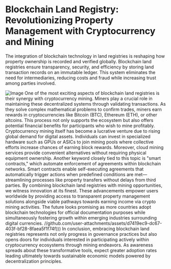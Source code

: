 # Blockchain Land Registry: Revolutionizing Property Management with Cryptocurrency and Mining
The integration of blockchain technology in land registries is reshaping how property ownership is recorded and verified globally. Blockchain land registries ensure transparency, security, and efficiency by storing land transaction records on an immutable ledger. This system eliminates the need for intermediaries, reducing costs and fraud while increasing trust among parties involved.

![Image](https://github.com/user-attachments/assets/d7419ec9-dc67-403f-bf28-8faea5f1f74f)
One of the most exciting aspects of blockchain land registries is their synergy with cryptocurrency mining. Miners play a crucial role in maintaining these decentralized systems through validating transactions. As they solve complex mathematical problems to confirm trades, miners earn rewards in cryptocurrencies like Bitcoin (BTC), Ethereum (ETH), or other altcoins. This process not only supports the ecosystem but also offers potential financial benefits for participants who wish to mine profitably.
Cryptocurrency mining itself has become a lucrative venture due to rising global demand for digital assets. Individuals can invest in specialized hardware such as GPUs or ASICs to join mining pools where collective efforts increase chances of earning block rewards. Moreover, cloud mining services provide convenient alternatives without requiring physical equipment ownership.
Another keyword closely tied to this topic is "smart contracts," which automate enforcement of agreements within blockchain networks. Smart contracts enable self-executing agreements that automatically trigger actions when predefined conditions are met—streamlining processes like property transfers without delays from third parties.
By combining blockchain land registries with mining opportunities, we witness innovation at its finest. These advancements empower users worldwide by providing access to transparent property management solutions alongside viable pathways towards earning income via crypto mining activities. The future looks promising as more countries adopt blockchain technologies for official documentation purposes while simultaneously fostering growth within emerging industries surrounding digital currencies.
 //github.com/user-attachments/assets/d7419ec9-dc67-403f-bf28-8faea5f1f74f)))
In conclusion, embracing blockchain land registries represents not only progress in governance practices but also opens doors for individuals interested in participating actively within cryptocurrency ecosystems through mining endeavors. As awareness spreads about these transformative tools, expect greater adoption rates leading ultimately towards sustainable economic models powered by decentralization principles.
